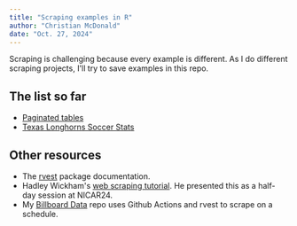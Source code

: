 ```yaml
---
title: "Scraping examples in R"
author: "Christian McDonald"
date: "Oct. 27, 2024"
---
```


Scraping is challenging because every example is different. As I do different scraping projects, I'll try to save examples in this repo.

## The list so far

- [Paginated tables](paginated-tables.qmd)
- [Texas Longhorns Soccer Stats](longhorn-soccer-stats.qmd)

## Other resources

- The [rvest](https://rvest.tidyverse.org/index.html) package documentation.
- Hadley Wickham's [web scraping tutorial](https://github.com/hadley/web-scraping). He presented this as a half-day session at NICAR24.
- My [Billboard Data](https://github.com/utdata/rwd-billboard-data) repo uses Github Actions and rvest to scrape on a schedule.

